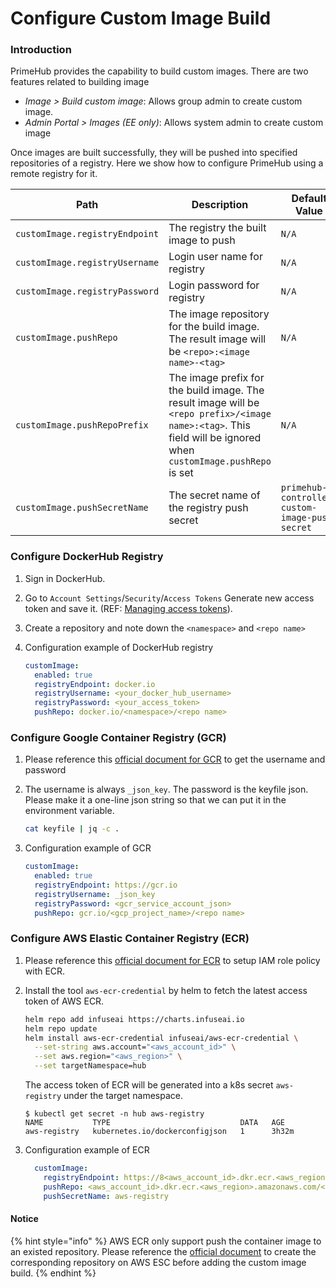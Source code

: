 # Configure Custom Image Build

### Introduction

PrimeHub provides the capability to build custom images. There are two features related to building image

* _Image > Build custom image_: Allows group admin to create custom image.
* _Admin Portal > Images (EE only)_: Allows system admin to create custom image

Once images are built successfully, they will be pushed into specified repositories of a registry. Here we show how to configure PrimeHub using a remote registry for it.

| Path                           | Description                                                                                                                                                      | Default Value                                  |
| ------------------------------ | ---------------------------------------------------------------------------------------------------------------------------------------------------------------- | ---------------------------------------------- |
| `customImage.registryEndpoint` | The registry the built image to push                                                                                                                             | `N/A`                                          |
| `customImage.registryUsername` | Login user name for registry                                                                                                                                     | `N/A`                                          |
| `customImage.registryPassword` | Login password for registry                                                                                                                                      | `N/A`                                          |
| `customImage.pushRepo`         | The image repository for the build image. The result image will be `<repo>:<image name>-<tag>`                                                                   | `N/A`                                          |
| `customImage.pushRepoPrefix`   | The image prefix for the build image. The result image will be `<repo prefix>/<image name>:<tag>`. This field will be ignored when `customImage.pushRepo` is set | `N/A`                                          |
| `customImage.pushSecretName`   | The secret name of the registry push secret                                                                                                                      | `primehub-controller-custom-image-push-secret` |

### Configure DockerHub Registry

1. Sign in DockerHub.
2. Go to `Account Settings`/`Security`/`Access Tokens` Generate new access token and save it. (REF: [Managing access tokens](https://docs.docker.com/docker-hub/access-tokens/)).
3. Create a repository and note down the `<namespace>` and `<repo name>`
4.  Configuration example of DockerHub registry

    ```yaml
    customImage:
      enabled: true
      registryEndpoint: docker.io
      registryUsername: <your_docker_hub_username>
      registryPassword: <your_access_token>
      pushRepo: docker.io/<namespace>/<repo name>
    ```

### Configure Google Container Registry (GCR)

1. Please reference this [official document for GCR](https://cloud.google.com/container-registry/docs/advanced-authentication) to get the username and password
2.  The username is always `_json_key`. The password is the keyfile json. Please make it a one-line json string so that we can put it in the environment variable.

    ```bash
    cat keyfile | jq -c .
    ```
3.  Configuration example of GCR

    ```yaml
    customImage:
      enabled: true
      registryEndpoint: https://gcr.io
      registryUsername: _json_key
      registryPassword: <gcr_service_account_json>
      pushRepo: gcr.io/<gcp_project_name>/<repo name>
    ```

### Configure AWS Elastic Container Registry (ECR)

1. Please reference this [official document for ECR](https://docs.aws.amazon.com/AmazonECR/latest/userguide/ECR\_on\_EKS.html) to setup IAM role policy with ECR.
2.  Install the tool `aws-ecr-credential` by helm to fetch the latest access token of AWS ECR.

    ```bash
    helm repo add infuseai https://charts.infuseai.io
    helm repo update
    helm install aws-ecr-credential infuseai/aws-ecr-credential \
      --set-string aws.account="<aws_account_id>" \
      --set aws.region="<aws_region>" \
      --set targetNamespace=hub
    ```

    The access token of ECR will be generated into a k8s secret `aws-registry` under the target namespace.

    ```
    $ kubectl get secret -n hub aws-registry
    NAME           TYPE                             DATA   AGE
    aws-registry   kubernetes.io/dockerconfigjson   1      3h32m
    ```
3.  Configuration example of ECR

    ```yaml
      customImage:
        registryEndpoint: https://8<aws_account_id>.dkr.ecr.<aws_region>.amazonaws.com
        pushRepo: <aws_account_id>.dkr.ecr.<aws_region>.amazonaws.com/<repo name>
        pushSecretName: aws-registry
    ```

#### Notice

{% hint style="info" %}
AWS ECR only support push the container image to an existed repository. Please reference the [official document](https://docs.aws.amazon.com/AmazonECR/latest/userguide/repository-create.html) to create the corresponding repository on AWS ESC before adding the custom image build.
{% endhint %}
